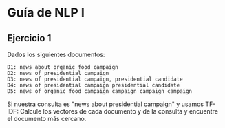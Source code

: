 # Guía de NLP I

## Ejercicio 1

Dados los siguientes documentos:

```
D1: news about organic food campaign
D2: news of presidential campaign
D3: news of presidential campaign, presidential candidate
D4: news of presidential campaign presidential candidate
D5: news of organic food campaign campaign campaign campaign
```

Si nuestra consulta es "news about presidential campaign" y usamos TF-IDF: Calcule los vectores de cada documento y de la consulta y encuentre el documento más cercano.
